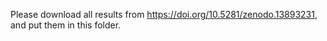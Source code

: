 Please download all results from https://doi.org/10.5281/zenodo.13893231, and put them in this folder.